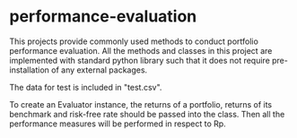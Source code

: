 # performance-evaluation
This projects provide commonly used methods to conduct portfolio performance evaluation. All the methods and classes in this project are implemented with standard python library such that it does not require pre-installation of any external packages.

The data for test is included in "test.csv".

To create an Evaluator instance, the returns of a portfolio, returns of its benchmark and risk-free rate should be passed into the class.
Then all the performance measures will be performed in respect to Rp.
